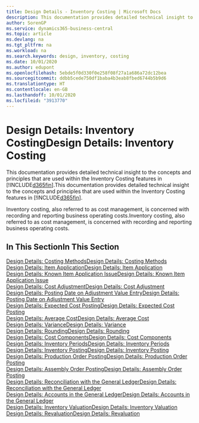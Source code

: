 ```yaml
---
title: Design Details - Inventory Costing | Microsoft Docs
description: This documentation provides detailed technical insight to the concepts and principles that are used within the Inventory Costing features in Business Central.
author: SorenGP
ms.service: dynamics365-business-central
ms.topic: article
ms.devlang: na
ms.tgt_pltfrm: na
ms.workload: na
ms.search.keywords: design, inventory, costing
ms.date: 10/01/2020
ms.author: edupont
ms.openlocfilehash: 5ebde5f0d330f0e258f08f27a1a686a72dc12bea
ms.sourcegitcommit: ddbb5cede750df1baba4b3eab8fbed6744b5b9d6
ms.translationtype: HT
ms.contentlocale: en-GB
ms.lasthandoff: 10/01/2020
ms.locfileid: "3913770"
---
```

# <a name="design-details-inventory-costing"></a><span data-ttu-id="6ec48-103">Design Details: Inventory Costing</span><span class="sxs-lookup"><span data-stu-id="6ec48-103">Design Details: Inventory Costing</span></span>
<span data-ttu-id="6ec48-104">This documentation provides detailed technical insight to the concepts and principles that are used within the Inventory Costing features in [!INCLUDE[d365fin](includes/d365fin_md.md)].</span><span class="sxs-lookup"><span data-stu-id="6ec48-104">This documentation provides detailed technical insight to the concepts and principles that are used within the Inventory Costing features in [!INCLUDE[d365fin](includes/d365fin_md.md)].</span></span>  

<span data-ttu-id="6ec48-105">Inventory costing, also referred to as cost management, is concerned with recording and reporting business operating costs.</span><span class="sxs-lookup"><span data-stu-id="6ec48-105">Inventory costing, also referred to as cost management, is concerned with recording and reporting business operating costs.</span></span>  

## <a name="in-this-section"></a><span data-ttu-id="6ec48-106">In This Section</span><span class="sxs-lookup"><span data-stu-id="6ec48-106">In This Section</span></span>  
[<span data-ttu-id="6ec48-107">Design Details: Costing Methods</span><span class="sxs-lookup"><span data-stu-id="6ec48-107">Design Details: Costing Methods</span></span>](design-details-costing-methods.md)  
[<span data-ttu-id="6ec48-108">Design Details: Item Application</span><span class="sxs-lookup"><span data-stu-id="6ec48-108">Design Details: Item Application</span></span>](design-details-item-application.md)  
[<span data-ttu-id="6ec48-109">Design Details: Known Item Application Issue</span><span class="sxs-lookup"><span data-stu-id="6ec48-109">Design Details: Known Item Application Issue</span></span>](design-details-inventory-zero-level-open-item-ledger-entries.md)  
[<span data-ttu-id="6ec48-110">Design Details: Cost Adjustment</span><span class="sxs-lookup"><span data-stu-id="6ec48-110">Design Details: Cost Adjustment</span></span>](design-details-cost-adjustment.md)  
[<span data-ttu-id="6ec48-111">Design Details: Posting Date on Adjustment Value Entry</span><span class="sxs-lookup"><span data-stu-id="6ec48-111">Design Details: Posting Date on Adjustment Value Entry</span></span>](design-details-inventory-adjustment-value-entry-posting-date.md)  
[<span data-ttu-id="6ec48-112">Design Details: Expected Cost Posting</span><span class="sxs-lookup"><span data-stu-id="6ec48-112">Design Details: Expected Cost Posting</span></span>](design-details-expected-cost-posting.md)  
[<span data-ttu-id="6ec48-113">Design Details: Average Cost</span><span class="sxs-lookup"><span data-stu-id="6ec48-113">Design Details: Average Cost</span></span>](design-details-average-cost.md)  
[<span data-ttu-id="6ec48-114">Design Details: Variance</span><span class="sxs-lookup"><span data-stu-id="6ec48-114">Design Details: Variance</span></span>](design-details-variance.md)  
[<span data-ttu-id="6ec48-115">Design Details: Rounding</span><span class="sxs-lookup"><span data-stu-id="6ec48-115">Design Details: Rounding</span></span>](design-details-rounding.md)  
[<span data-ttu-id="6ec48-116">Design Details: Cost Components</span><span class="sxs-lookup"><span data-stu-id="6ec48-116">Design Details: Cost Components</span></span>](design-details-cost-components.md)  
[<span data-ttu-id="6ec48-117">Design Details: Inventory Periods</span><span class="sxs-lookup"><span data-stu-id="6ec48-117">Design Details: Inventory Periods</span></span>](design-details-inventory-periods.md)  
[<span data-ttu-id="6ec48-118">Design Details: Inventory Posting</span><span class="sxs-lookup"><span data-stu-id="6ec48-118">Design Details: Inventory Posting</span></span>](design-details-inventory-posting.md)  
[<span data-ttu-id="6ec48-119">Design Details: Production Order Posting</span><span class="sxs-lookup"><span data-stu-id="6ec48-119">Design Details: Production Order Posting</span></span>](design-details-production-order-posting.md)  
[<span data-ttu-id="6ec48-120">Design Details: Assembly Order Posting</span><span class="sxs-lookup"><span data-stu-id="6ec48-120">Design Details: Assembly Order Posting</span></span>](design-details-assembly-order-posting.md)  
[<span data-ttu-id="6ec48-121">Design Details: Reconciliation with the General Ledger</span><span class="sxs-lookup"><span data-stu-id="6ec48-121">Design Details: Reconciliation with the General Ledger</span></span>](design-details-reconciliation-with-the-general-ledger.md)  
[<span data-ttu-id="6ec48-122">Design Details: Accounts in the General Ledger</span><span class="sxs-lookup"><span data-stu-id="6ec48-122">Design Details: Accounts in the General Ledger</span></span>](design-details-accounts-in-the-general-ledger.md)  
[<span data-ttu-id="6ec48-123">Design Details: Inventory Valuation</span><span class="sxs-lookup"><span data-stu-id="6ec48-123">Design Details: Inventory Valuation</span></span>](design-details-inventory-valuation.md)  
[<span data-ttu-id="6ec48-124">Design Details: Revaluation</span><span class="sxs-lookup"><span data-stu-id="6ec48-124">Design Details: Revaluation</span></span>](design-details-revaluation.md)
